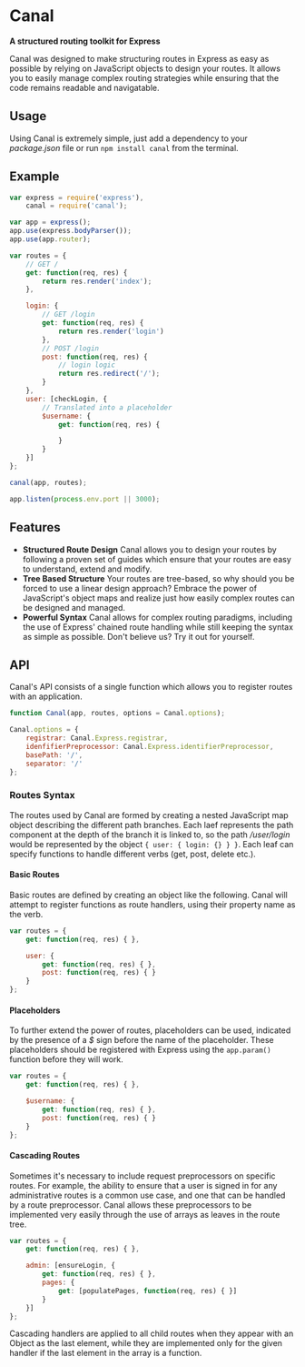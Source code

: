 # Canal
**A structured routing toolkit for Express**

Canal was designed to make structuring routes in Express as easy as possible by relying on JavaScript objects to design your routes. It allows you to easily manage complex routing strategies while ensuring that the code remains readable and navigatable.

## Usage
Using Canal is extremely simple, just add a dependency to your *package.json* file or run `npm install canal` from the terminal.

## Example
```javascript
var express = require('express'),
	canal = require('canal');

var app = express();
app.use(express.bodyParser());
app.use(app.router);

var routes = {
	// GET /
	get: function(req, res) {
		return res.render('index');
	},

	login: {
		// GET /login
		get: function(req, res) {
			return res.render('login')
		},
		// POST /login
		post: function(req, res) {
			// login logic
			return res.redirect('/');
		}
	},
	user: [checkLogin, {
		// Translated into a placeholder
		$username: {
			get: function(req, res) {

			}
		}
	}]
};

canal(app, routes);

app.listen(process.env.port || 3000);
```

## Features
- **Structured Route Design**
  Canal allows you to design your routes by following a proven set of guides which ensure that your routes are easy to understand, extend and modify.
- **Tree Based Structure**
  Your routes are tree-based, so why should you be forced to use a linear design approach? Embrace the power of JavaScript's object maps and realize just how easily complex routes can be designed and managed.
- **Powerful Syntax**
  Canal allows for complex routing paradigms, including the use of Express' chained route handling while still keeping the syntax as simple as possible. Don't believe us? Try it out for yourself.

## API
Canal's API consists of a single function which allows you to register routes with an application.

```javascript
function Canal(app, routes, options = Canal.options);

Canal.options = {
	registrar: Canal.Express.registrar,
	idenfifierPreprocessor: Canal.Express.identifierPreprocessor,
	basePath: '/',
	separator: '/'
};
```

### Routes Syntax
The routes used by Canal are formed by creating a nested JavaScript map object describing the different path branches. Each laef represents the path component at the depth of the branch it is linked to, so the path */user/login* would be represented by the object `{ user: { login: {} } }`. Each leaf can specify functions to handle different verbs (get, post, delete etc.). 

#### Basic Routes
Basic routes are defined by creating an object like the following. Canal will attempt to register functions as route handlers, using their property name as the verb.

```javascript
var routes = {
	get: function(req, res) { },

	user: {
		get: function(req, res) { },
		post: function(req, res) { }
	}
};
```

#### Placeholders
To further extend the power of routes, placeholders can be used, indicated by the presence of a *$* sign before the name of the placeholder. These placeholders should be registered with Express using the `app.param()` function before they will work.

```javascript
var routes = {
	get: function(req, res) { },

	$username: {
		get: function(req, res) { },
		post: function(req, res) { }
	}
};
```

#### Cascading Routes
Sometimes it's necessary to include request preprocessors on specific routes. For example, the ability to ensure that a user is signed in for any administrative routes is a common use case, and one that can be handled by a route preprocessor. Canal allows these preprocessors to be implemented very easily through the use of arrays as leaves in the route tree.

```javascript
var routes = {
	get: function(req, res) { },

	admin: [ensureLogin, {
		get: function(req, res) { },
		pages: {
			get: [populatePages, function(req, res) { }]
		}
	}]
};
```

Cascading handlers are applied to all child routes when they appear with an Object as the last element, while they are implemented only for the given handler if the last element in the array is a function.
